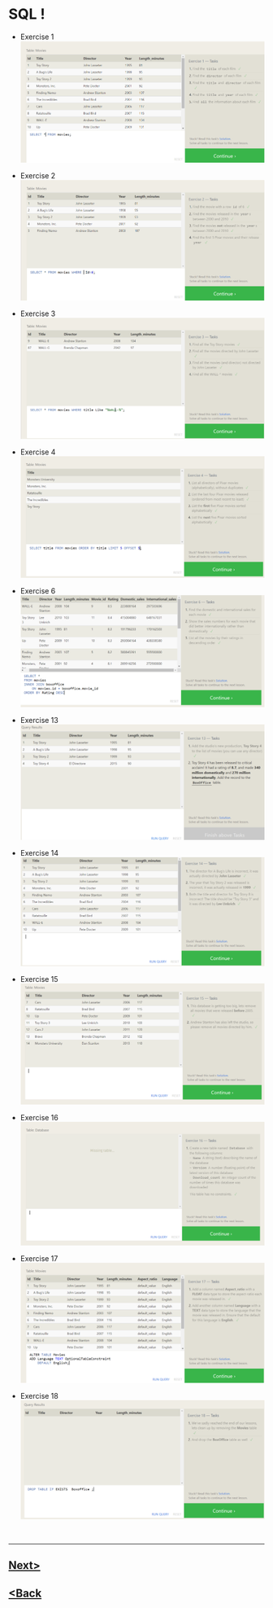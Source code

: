 # SQL !

* Exercise 1
![](./assest/ex1.PNG)

* Exercise 2
![](./assest/ex2.PNG)

* Exercise 3
![](./assest/ex3.PNG)

* Exercise 4
![](./assest/ex4.PNG)

* Exercise 6
![](./assest/ex6.PNG)

* Exercise 13
![](./assest/ex13.PNG)

* Exercise 14
![](./assest/ex14.PNG)

* Exercise 15
![](./assest/ex15.PNG)

* Exercise 16
![](./assest/ex16.PNG)

* Exercise 17
![](./assest/ex17.PNG)

* Exercise 18
![](./assest/ex18.PNG)

<br>
<hr>

##  [Next>](terminal.md)     
## [<Back](README.md)
